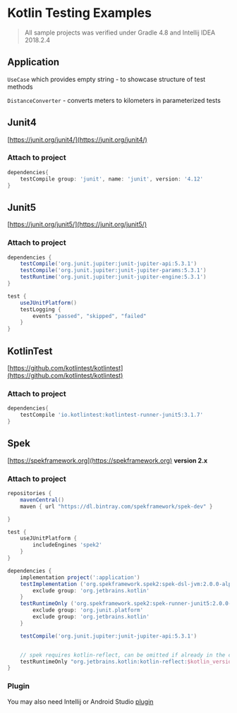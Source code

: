 # Kotlin Testing Examples

> All sample projects was verified under Gradle 4.8 and Intellij IDEA 2018.2.4

## Application
`UseCase` which provides empty string - to showcase structure of test methods

`DistanceConverter` - converts meters to kilometers in parameterized tests

## Junit4
[https://junit.org/junit4/](https://junit.org/junit4/)
### Attach to project
```groovy
dependencies{
    testCompile group: 'junit', name: 'junit', version: '4.12'
}
```

## Junit5
[https://junit.org/junit5/](https://junit.org/junit5/)
### Attach to project
```groovy
dependencies {
    testCompile('org.junit.jupiter:junit-jupiter-api:5.3.1')
    testCompile('org.junit.jupiter:junit-jupiter-params:5.3.1')
    testRuntime('org.junit.jupiter:junit-jupiter-engine:5.3.1')
}

test {
    useJUnitPlatform()
    testLogging {
        events "passed", "skipped", "failed"
    }
}
```

## KotlinTest
[https://github.com/kotlintest/kotlintest](https://github.com/kotlintest/kotlintest)
### Attach to project
```groovy
dependencies{
    testCompile 'io.kotlintest:kotlintest-runner-junit5:3.1.7'
}
```

## Spek
[https://spekframework.org](https://spekframework.org)
**version 2.x**
### Attach to project
```groovy
repositories {
    mavenCentral()
    maven { url "https://dl.bintray.com/spekframework/spek-dev" }

}

test {
    useJUnitPlatform {
        includeEngines 'spek2'
    }
}

dependencies {
    implementation project(':application')
    testImplementation ('org.spekframework.spek2:spek-dsl-jvm:2.0.0-alpha.1')  {
        exclude group: 'org.jetbrains.kotlin'
    }
    testRuntimeOnly ('org.spekframework.spek2:spek-runner-junit5:2.0.0-alpha.1') {
        exclude group: 'org.junit.platform'
        exclude group: 'org.jetbrains.kotlin'
    }

    testCompile('org.junit.jupiter:junit-jupiter-api:5.3.1')


    // spek requires kotlin-reflect, can be omitted if already in the classpath
    testRuntimeOnly "org.jetbrains.kotlin:kotlin-reflect:$kotlin_version"
}
```

### Plugin
You may also need Intellij or Android Studio [plugin](https://plugins.jetbrains.com/plugin/10915-spek-framework)